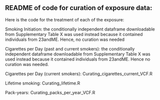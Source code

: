 ## README of code for curation of exposure data:

Here is the code for the treatment of each of the exposure:

Smoking Initiation: the conditionally independent dataframe downloadable from Supplementary Table X was used instead because it contained individuals from 23andME. Hence, no curation was needed

Cigarettes per Day (past and current smokers): the conditionally independent dataframe downloadable from Supplementary Table X was used instead because it contained individuals from 23andME. Hence no curation was needed.

Cigarettes per Day (current smokers): Curating_cigarettes_current_VCF.R

Lifetime smoking: Curating_lifetime.R

Pack-years: Curating_packs_per_year_VCF.R

